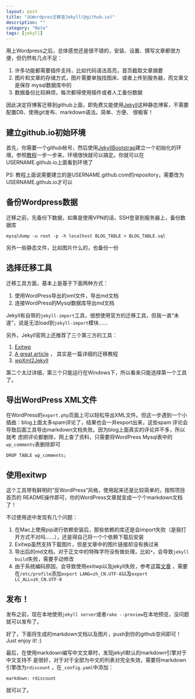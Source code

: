 ```yaml
---
layout: post
title: "从Wordpres迁移至Jekyll(@github.io)"
description: ""
category: "Note"
tags: [jekyll]
---
```


用上Wordpress之后，总体感觉还是很不错的，安装、设置、撰写文章都很方便，但仍然有几点不足：

1. 许多功能都需要插件支持，比如代码语法高亮，首页截取文章摘要
2. 图片和文章的存储方式，图片需要单独找图床、或者上传到服务器，而文章又是保存
   mysql数据库中的
3. 数据备份比较麻烦，每次都得使用插件或者人工备份数据

因此决定将博客迁移到github上面，即免费又能使用[Jekyll](http://jekyllrb.com/)这种静态博客，不需要配置DB、使用git发布、markdown语法。简单、方便、
很极客！


## 建立github.io初始环境

首先，你需要一个github帐号，然后使用[JekyllBootstrap](http://jekyllbootstrap.com/)建立一个初始化的环境，参照[教程](http://jekyllbootstrap.com/usage/jekyll-quick-start.html)一步一步来，环境很快就可以搞定。你就可以在USERNAME.github.io上面看到环境了

PS: 教程上面说需要建立的是USERNAME.github.com的repository，需要改为USERNAME.github.io才可以

## 备份Wordpress数据

迁移之前，先备份下数据，如果是使用VPN的话，SSH登录到服务器上，备份数据库
    
    mysqldump -u root -p -h localhost BLOG_TABLE > BLOG_TABLE.sql

另外一些静态文件，比如图片什么的，也备份一份

## 选择迁移工具

迁移工具方面，基本上是基于下面两种方式：

1. 使用WordPress导出的xml文件，导出md文档
2. 连接WordPress的Mysql数据库导出md文档

Jekyll有自带的`jekyll-import`工具，很想使用官方的迁移工具，但我一直“未遂”，说是无法load到`jekyll-import`模块……

另外，Jekyll官网上还推荐了三个第三方的工具：

1. [Exitwp](https://github.com/thomasf/exitwp)
2. [A great
   article](http://vitobotta.com/how-to-migrate-from-wordpress-to-jekyll/) ，
   其实是一篇详细的迁移教程
3. [wpXml2Jekyll](https://github.com/theaob/wpXml2Jekyll)

第二个太过详细，第三个只能运行在Windows下，所以看来只能选择第一个工具了。


## 导出WordPress XML文件

在WordPress的`export.php`页面上可以轻松导出XML文件。但这一步遇到一个小插曲：blog上面太多spam评论了，结果也会一并export出来，这些spam
评论会导致后面工具导出markdown文档失败。因为blog上面真实的评论并不多，所以就考
虑把评论都删除，网上查了资料，只需要将WordPress Mysql表中的`wp_comments`表删除即可

    DROP TABLE wp_comments;

## 使用exitwp

这个工具带有鲜明的“反WordPress”风格，使用起来还是比较简单的，按照项目首页的
README操作即可，你的WordPress文章就变成一个个markdown文档了！

不过使用途中发现有几个问题：

1. 在Mac上使用pip进行依赖安装后，那些依赖的库还是会import失败（是我打开方式不对吗……），还是得自己将一个个依赖下载后安装
2. Exitwp虽然支持下载图片，但是文章中的图片链接却没有换过来
3. 导出后的md文档，对于正文中的特殊字符没有做处理，比如`*`，会导致`jekyll build`失败，需要手动修改
4. 由于系统编码原因，会导致使用exitwp以及jekyll失败，参考这篇[文章](http://www.webplay.pro/linux/set-locale-terminal-settings-mac-os-x.html)
   ，需要在`/etc/profile`添加`export LANG=zh_CN.UTF-8`以及`export
   LC_ALL=zh_CN.UTF-8`


## 发布！

发布之前，现在本地使用`jekyll server`或者`rake --preview`在本地预览，没问题就可以发布了。

好了，下面将生成的markdown文档以及图片，push到你的github空间即可！Just enjoy it! :)

最后，在使用markdown编写中文文章时，发现jekyll默认的markdown引擎对于中文支持不
是很好，对于对于全部为中文的列表对完全失效，需要将markdown引擎改为`rdiscount`
，在`_config.yaml`中添加：

    markdown: rdiscount

就可以了。
